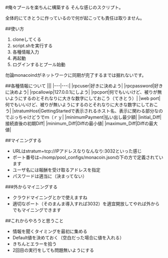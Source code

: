#俺々プールを楽ちんに構築する
そんな感じのスクリプト。

全体的にてきとうに作っているので何が起こっても責任は取りません。

##使い方
1. cloneしてくる
2. script.shを実行する
3. 各種情報入力
4. 再起動
5. ログインするとプール始動

勿論monacoindがネットワークに同期が完了するまでは掘れないです。

##各種情報について
|||
|---|---:|
|rpcuser|好きに決めよう|
|rpcpassword|好きに決めよう|
|rpcallowip|127.0.0.1にしよう|
|rpcport|何でもいいけど、被りが無いようにするのとそれなりに大きな数字にしておこう（てきとう）|
|web port|何でもいいけど、被りが無いようにするのとそれなりに大きな数字にしておこう|
|stratumHost|GettingStartedで表示されるホスト名、表示に関わる部分なのでぶっちゃけどうでｍ（ｒｙ|
|minimumPayment|払い出し最少額|
|initial_Diff|接続直後の初期Diff|
|minimum_Diff|Diffの最小値|
|maximum_Diff|Diffの最大値|

##マイニングする
- URLはstratum+tcp://IPアドレスなりなんなり:3032といった感じ
- ポート番号は~/nomp/pool_configs/monacoin.jsonの下の方で定義されています
- ユーザ名には報酬を受け取るアドレスを指定
- パスワードは適当に（決まってない）

###外からマイニングする
- クラウドマイニングとかで使えますね
- 適切なポート（そのまんま導入すれば3032）を適宜開放してやれば外からでもマイニングできます

##これからやろうと思うこと
- 情報を聞くタイミングを最初に集める
- Default値を決めておく（空白だった場合に値を入れる）
- きちんとエラーを拾う
- 2回目の実行をしても問題無いようにする
